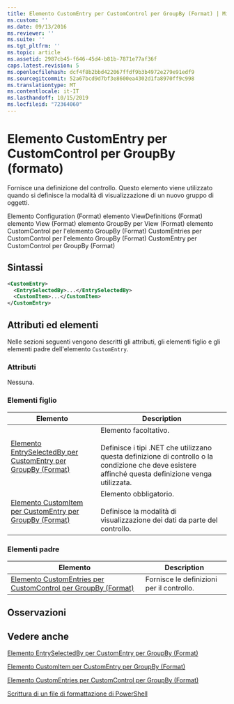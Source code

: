 ```yaml
---
title: Elemento CustomEntry per CustomControl per GroupBy (Format) | Microsoft Docs
ms.custom: ''
ms.date: 09/13/2016
ms.reviewer: ''
ms.suite: ''
ms.tgt_pltfrm: ''
ms.topic: article
ms.assetid: 2987cb45-f646-45d4-b81b-7871e77af36f
caps.latest.revision: 5
ms.openlocfilehash: dcf4f8b2bbd422067ffdf9b3b4972e279e91edf9
ms.sourcegitcommit: 52a67bcd9d7bf3e8600ea4302d1fa8970ff9c998
ms.translationtype: MT
ms.contentlocale: it-IT
ms.lasthandoff: 10/15/2019
ms.locfileid: "72364060"
---
```

# <a name="customentry-element-for-customcontrol-for-groupby-format"></a>Elemento CustomEntry per CustomControl per GroupBy (formato)

Fornisce una definizione del controllo. Questo elemento viene utilizzato quando si definisce la modalità di visualizzazione di un nuovo gruppo di oggetti.

Elemento Configuration (Format) elemento ViewDefinitions (Format) elemento View (Format) elemento GroupBy per View (Format) elemento CustomControl per l'elemento GroupBy (Format) CustomEntries per CustomControl per l'elemento GroupBy (Format) CustomEntry per CustomControl per GroupBy (Format)

## <a name="syntax"></a>Sintassi

```xml
<CustomEntry>
  <EntrySelectedBy>...</EntrySelectedBy>
  <CustomItem>...</CustomItem>
</CustomEntry>
```

## <a name="attributes-and-elements"></a>Attributi ed elementi

Nelle sezioni seguenti vengono descritti gli attributi, gli elementi figlio e gli elementi padre dell'elemento `CustomEntry`.

### <a name="attributes"></a>Attributi

Nessuna.

### <a name="child-elements"></a>Elementi figlio

|Elemento|Description|
|-------------|-----------------|
|[Elemento EntrySelectedBy per CustomEntry per GroupBy (Format)](./entryselectedby-element-for-customentry-for-groupby-format.md)|Elemento facoltativo.<br /><br /> Definisce i tipi .NET che utilizzano questa definizione di controllo o la condizione che deve esistere affinché questa definizione venga utilizzata.|
|[Elemento CustomItem per CustomEntry per GroupBy (Format)](./customitem-element-for-customentry-for-groupby-format.md)|Elemento obbligatorio.<br /><br /> Definisce la modalità di visualizzazione dei dati da parte del controllo.|

### <a name="parent-elements"></a>Elementi padre

|Elemento|Description|
|-------------|-----------------|
|[Elemento CustomEntries per CustomControl per GroupBy (Format)](./customentries-element-for-customcontrol-for-groupby-format.md)|Fornisce le definizioni per il controllo.|

## <a name="remarks"></a>Osservazioni

## <a name="see-also"></a>Vedere anche

[Elemento EntrySelectedBy per CustomEntry per GroupBy (Format)](./entryselectedby-element-for-customentry-for-groupby-format.md)

[Elemento CustomItem per CustomEntry per GroupBy (Format)](./customitem-element-for-customentry-for-groupby-format.md)

[Elemento CustomEntries per CustomControl per GroupBy (Format)](./customentries-element-for-customcontrol-for-groupby-format.md)

[Scrittura di un file di formattazione di PowerShell](./writing-a-powershell-formatting-file.md)
